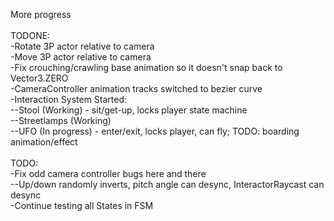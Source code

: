 More progress <br> 
  <br>
TODONE: <br> 
-Rotate 3P actor relative to camera <br> 
-Move 3P actor relative to camera <br> 
-Fix crouching/crawling base animation so it doesn't snap back to Vector3.ZERO <br> 
-CameraController animation tracks switched to bezier curve <br> 
-Interaction System Started: <br> 
--Stool (Working) - sit/get-up, locks player state machine <br> 
--Streetlamps (Working) <br> 
--UFO (In progress) - enter/exit, locks player, can fly; TODO: boarding animation/effect <br> 
 <br> 
TODO: <br> 
-Fix odd camera controller bugs here and there <br> 
--Up/down randomly inverts, pitch angle can desync, InteractorRaycast can desync <br> 
-Continue testing all States in FSM <br> 
